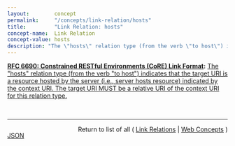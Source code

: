 ```yaml
---
layout:        concept
permalink:     "/concepts/link-relation/hosts"
title:         "Link Relation: hosts"
concept-name:  Link Relation
concept-value: hosts
description: "The \"hosts\" relation type (from the verb \"to host\") indicates that the target URI is a resource hosted by the server (i.e., server hosts resource) indicated by the context URI. The target URI MUST be a relative URI of the context URI for this relation type."
---
```


**[RFC 6690: Constrained RESTful Environments (CoRE) Link Format](/specs/IETF/RFC/6690 "This specification defines Web Linking using a link format for use by constrained web servers to describe hosted resources, their attributes, and other relationships between links. Based on the HTTP Link Header field defined in RFC 5988, the Constrained RESTful Environments (CoRE) Link Format is carried as a payload and is assigned an Internet media type. &#34;RESTful&#34; refers to the Representational State Transfer (REST) architecture. A well-known URI is defined as a default entry point for requesting the links hosted by a server."):** [The "hosts" relation type (from the verb "to host") indicates that the target URI is a resource hosted by the server (i.e., server hosts resource) indicated by the context URI. The target URI MUST be a relative URI of the context URI for this relation type.](http://tools.ietf.org/html/rfc6690#section-2.2 "Read documentation for Link Relation &#34;hosts&#34;")

<br/>
<hr/>

<p style="float : left"><a href="./hosts.json" title="JSON representing this particular Web Concept value">JSON</a></p>
<p style="text-align: right">Return to list of all ( <a href="../link-relations">Link Relations</a> | <a href="../">Web Concepts</a> )</p>
